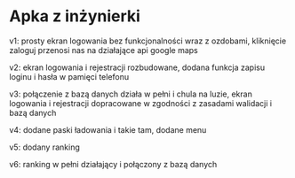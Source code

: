 # Apka z inżynierki

v1: prosty ekran logowania bez funkcjonalności wraz z ozdobami, kliknięcie zaloguj przenosi nas na działające api google maps

v2: ekran logowania i rejestracji rozbudowane, dodana funkcja zapisu loginu i hasła w pamięci telefonu

v3: połączenie z bazą danych działa w pełni i chula na luzie, ekran logowania i rejestracji dopracowane w zgodności z zasadami walidacji i bazą danych

v4: dodane paski ładowania i takie tam, dodane menu

v5: dodany ranking

v6: ranking w pełni działający i połączony z bazą danych